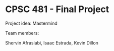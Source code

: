 # CPSC 481 - Final Project

Project idea: Mastermind

Team members:

Shervin Afrasiabi, Isaac Estrada, Kevin Dillon
